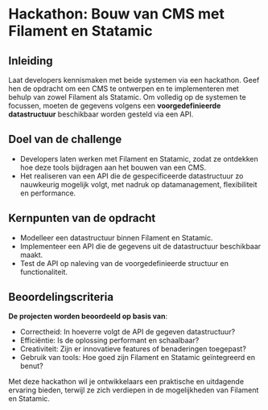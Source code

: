 # **Hackathon: Bouw van CMS met Filament en Statamic**

## Inleiding

Laat developers kennismaken met beide systemen via een hackathon. Geef hen de opdracht om een CMS te ontwerpen en te implementeren met behulp van zowel Filament als Statamic. Om volledig op de systemen te focussen, moeten de gegevens volgens een **voorgedefinieerde datastructuur** beschikbaar worden gesteld via een API.

## Doel van de challenge

* Developers laten werken met Filament en Statamic, zodat ze ontdekken hoe deze tools bijdragen aan het bouwen van een CMS.
* Het realiseren van een API die de gespecificeerde datastructuur zo nauwkeurig mogelijk volgt, met nadruk op datamanagement, flexibiliteit en performance.

## Kernpunten van de opdracht

* Modelleer een datastructuur binnen Filament en Statamic.
* Implementeer een API die de gegevens uit de datastructuur beschikbaar maakt.
* Test de API op naleving van de voorgedefinieerde structuur en functionaliteit.

## Beoordelingscriteria

**De projecten worden beoordeeld op basis van**:
* Correctheid: In hoeverre volgt de API de gegeven datastructuur?
* Efficiëntie: Is de oplossing performant en schaalbaar?
* Creativiteit: Zijn er innovatieve features of benaderingen toegepast?
* Gebruik van tools: Hoe goed zijn Filament en Statamic geïntegreerd en benut?

Met deze hackathon wil je ontwikkelaars een praktische en uitdagende ervaring bieden, terwijl ze zich verdiepen in de mogelijkheden van Filament en Statamic.
